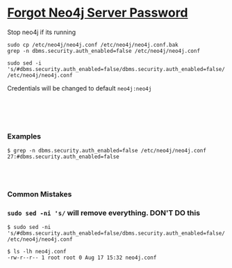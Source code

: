 # [Forgot Neo4j Server Password](https://stackoverflow.com/questions/30602543/forgot-neo4j-server-password)

Stop neo4j if its running

```
sudo cp /etc/neo4j/neo4j.conf /etc/neo4j/neo4j.conf.bak
grep -n dbms.security.auth_enabled=false /etc/neo4j/neo4j.conf

sudo sed -i 's/#dbms.security.auth_enabled=false/dbms.security.auth_enabled=false/' /etc/neo4j/neo4j.conf
```

Credentials will be changed to default `neo4j:neo4j`

### 
```

```

### 
```

```

### 
```

```

### Examples
```
$ grep -n dbms.security.auth_enabled=false /etc/neo4j/neo4j.conf
27:#dbms.security.auth_enabled=false
```

### 
```

```

### 
```

```

### Common Mistakes
### `sudo sed -ni 's/` will remove everything. DON'T DO this 
```
$ sudo sed -ni 's/#dbms.security.auth_enabled=false/dbms.security.auth_enabled=false/' /etc/neo4j/neo4j.conf

$ ls -lh neo4j.conf
-rw-r--r-- 1 root root 0 Aug 17 15:32 neo4j.conf
```

### 
```

```

### 
```

```